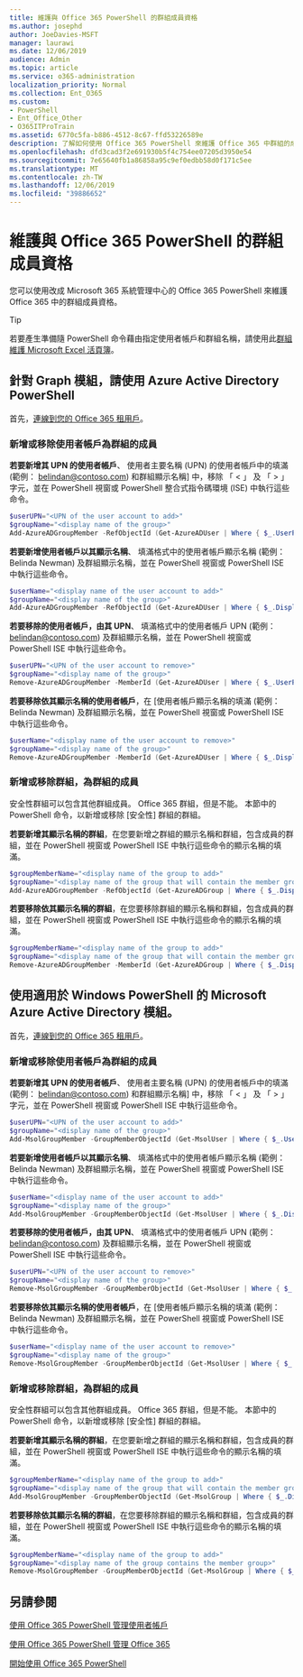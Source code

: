 ```yaml
---
title: 維護與 Office 365 PowerShell 的群組成員資格
ms.author: josephd
author: JoeDavies-MSFT
manager: laurawi
ms.date: 12/06/2019
audience: Admin
ms.topic: article
ms.service: o365-administration
localization_priority: Normal
ms.collection: Ent_O365
ms.custom:
- PowerShell
- Ent_Office_Other
- O365ITProTrain
ms.assetid: 6770c5fa-b886-4512-8c67-ffd53226589e
description: 了解如何使用 Office 365 PowerShell 來維護 Office 365 中群組的成員資格。
ms.openlocfilehash: dfd3cad3f2e691930b5f4c754ee07205d3950e54
ms.sourcegitcommit: 7e65640fb1a86858a95c9ef0edbb58d0f171c5ee
ms.translationtype: MT
ms.contentlocale: zh-TW
ms.lasthandoff: 12/06/2019
ms.locfileid: "39886652"
---
```

# <a name="maintain-group-membership-with-office-365-powershell"></a>維護與 Office 365 PowerShell 的群組成員資格

您可以使用改成 Microsoft 365 系統管理中心的 Office 365 PowerShell 來維護 Office 365 中的群組成員資格。 

> [!TIP]
> 若要產生準備隨 PowerShell 命令藉由指定使用者帳戶和群組名稱，請使用此[群組維護 Microsoft Excel 活頁簿](https://github.com/MicrosoftDocs/OfficeDocs-Enterprise/raw/live/Enterprise/media/maintain-group-membership-with-office-365-powershell/GroupMaintPowerShellGenerator.xlsx)。 

## <a name="use-the-azure-active-directory-powershell-for-graph-module"></a>針對 Graph 模組，請使用 Azure Active Directory PowerShell
首先，[連線到您的 Office 365 租用戶](connect-to-office-365-powershell.md#connect-with-the-azure-active-directory-powershell-for-graph-module)。

### <a name="add-or-remove-user-accounts-as-members-of-a-group"></a>新增或移除使用者帳戶為群組的成員

**若要新增其 UPN 的使用者帳戶**、 使用者主要名稱 (UPN) 的使用者帳戶中的填滿 (範例： belindan@contoso.com) 和群組顯示名稱] 中，移除 「 < 」 及 「 > 」 字元，並在 PowerShell 視窗或 PowerShell 整合式指令碼環境 (ISE) 中執行這些命令。

```powershell
$userUPN="<UPN of the user account to add>"
$groupName="<display name of the group>"
Add-AzureADGroupMember -RefObjectId (Get-AzureADUser | Where { $_.UserPrincipalName -eq $userUPN }).ObjectID -ObjectId (Get-AzureADGroup | Where { $_.DisplayName -eq $groupName }).ObjectID
```

**若要新增使用者帳戶以其顯示名稱**、 填滿格式中的使用者帳戶顯示名稱 (範例： Belinda Newman) 及群組顯示名稱，並在 PowerShell 視窗或 PowerShell ISE 中執行這些命令。

```powershell
$userName="<display name of the user account to add>"
$groupName="<display name of the group>"
Add-AzureADGroupMember -RefObjectId (Get-AzureADUser | Where { $_.DisplayName -eq $userName }).ObjectID -ObjectId (Get-AzureADGroup | Where { $_.DisplayName -eq $groupName }).ObjectID
```

**若要移除的使用者帳戶，由其 UPN**、 填滿格式中的使用者帳戶 UPN (範例： belindan@contoso.com) 及群組顯示名稱，並在 PowerShell 視窗或 PowerShell ISE 中執行這些命令。

```powershell
$userUPN="<UPN of the user account to remove>"
$groupName="<display name of the group>"
Remove-AzureADGroupMember -MemberId (Get-AzureADUser | Where { $_.UserPrincipalName -eq $userUPN }).ObjectID -ObjectID (Get-AzureADGroup | Where { $_.DisplayName -eq $groupName }).ObjectID
```

**若要移除依其顯示名稱的使用者帳戶**，在 [使用者帳戶顯示名稱的填滿 (範例： Belinda Newman) 及群組顯示名稱，並在 PowerShell 視窗或 PowerShell ISE 中執行這些命令。

```powershell
$userName="<display name of the user account to remove>"
$groupName="<display name of the group>"
Remove-AzureADGroupMember -MemberId (Get-AzureADUser | Where { $_.DisplayName -eq $userName }).ObjectID -ObjectID (Get-AzureADGroup | Where { $_.DisplayName -eq $groupName }).ObjectID
```

### <a name="add-or-remove-groups-as-members-of-a-group"></a>新增或移除群組，為群組的成員

安全性群組可以包含其他群組成員。 Office 365 群組，但是不能。 本節中的 PowerShell 命令，以新增或移除 [安全性] 群組的群組。

**若要新增其顯示名稱的群組**，在您要新增之群組的顯示名稱和群組，包含成員的群組，並在 PowerShell 視窗或 PowerShell ISE 中執行這些命令的顯示名稱的填滿。

```powershell
$groupMemberName="<display name of the group to add>"
$groupName="<display name of the group that will contain the member group>"
Add-AzureADGroupMember -RefObjectId (Get-AzureADGroup | Where { $_.DisplayName -eq $groupMemberName }).ObjectID -ObjectID (Get-AzureADGroup | Where { $_.DisplayName -eq $groupName }).ObjectID
```

**若要移除依其顯示名稱的群組**，在您要移除群組的顯示名稱和群組，包含成員的群組，並在 PowerShell 視窗或 PowerShell ISE 中執行這些命令的顯示名稱的填滿。

```powershell
$groupMemberName="<display name of the group to add>"
$groupName="<display name of the group that will contain the member group>"
Remove-AzureADGroupMember -MemberId (Get-AzureADGroup | Where { $_.DisplayName -eq $groupMemberName }).ObjectID -ObjectID (Get-AzureADGroup | Where { $_.DisplayName -eq $groupName }).ObjectID
```

## <a name="use-the-microsoft-azure-active-directory-module-for-windows-powershell"></a>使用適用於 Windows PowerShell 的 Microsoft Azure Active Directory 模組。

首先，[連線到您的 Office 365 租用戶](connect-to-office-365-powershell.md#connect-with-the-microsoft-azure-active-directory-module-for-windows-powershell)。


### <a name="add-or-remove-user-accounts-as-members-of-a-group"></a>新增或移除使用者帳戶為群組的成員

**若要新增其 UPN 的使用者帳戶**、 使用者主要名稱 (UPN) 的使用者帳戶中的填滿 (範例： belindan@contoso.com) 和群組顯示名稱] 中，移除 「 < 」 及 「 > 」 字元，並在 PowerShell 視窗或 PowerShell ISE 中執行這些命令。

```powershell
$userUPN="<UPN of the user account to add>"
$groupName="<display name of the group>"
Add-MsolGroupMember -GroupMemberObjectId (Get-MsolUser | Where { $_.UserPrincipalName -eq $userUPN }).ObjectID -GroupObjectId (Get-MsolGroup | Where { $_.DisplayName -eq $groupName }).ObjectID
```

**若要新增使用者帳戶以其顯示名稱**、 填滿格式中的使用者帳戶顯示名稱 (範例： Belinda Newman) 及群組顯示名稱，並在 PowerShell 視窗或 PowerShell ISE 中執行這些命令。

```powershell
$userName="<display name of the user account to add>"
$groupName="<display name of the group>"
Add-MsolGroupMember -GroupMemberObjectId (Get-MsolUser | Where { $_.DisplayName -eq $userName }).ObjectID -GroupObjectId (Get-MsolGroup | Where { $_.DisplayName -eq $groupName }).ObjectID
```

**若要移除的使用者帳戶，由其 UPN**、 填滿格式中的使用者帳戶 UPN (範例： belindan@contoso.com) 及群組顯示名稱，並在 PowerShell 視窗或 PowerShell ISE 中執行這些命令。

```powershell
$userUPN="<UPN of the user account to remove>"
$groupName="<display name of the group>"
Remove-MsolGroupMember -GroupMemberObjectId (Get-MsolUser | Where { $_.UserPrincipalName -eq $userUPN }).ObjectID -GroupObjectId (Get-MsolGroup | Where { $_.DisplayName -eq $groupName }).ObjectID
```

**若要移除依其顯示名稱的使用者帳戶**，在 [使用者帳戶顯示名稱的填滿 (範例： Belinda Newman) 及群組顯示名稱，並在 PowerShell 視窗或 PowerShell ISE 中執行這些命令。

```powershell
$userName="<display name of the user account to remove>"
$groupName="<display name of the group>"
Remove-MsolGroupMember -GroupMemberObjectId (Get-MsolUser | Where { $_.DisplayName -eq $userName }).ObjectID -GroupObjectId (Get-MsolGroup | Where { $_.DisplayName -eq $groupName }).ObjectID
```

### <a name="add-or-remove-groups-as-members-of-a-group"></a>新增或移除群組，為群組的成員

安全性群組可以包含其他群組成員。 Office 365 群組，但是不能。 本節中的 PowerShell 命令，以新增或移除 [安全性] 群組的群組。

**若要新增其顯示名稱的群組**，在您要新增之群組的顯示名稱和群組，包含成員的群組，並在 PowerShell 視窗或 PowerShell ISE 中執行這些命令的顯示名稱的填滿。

```powershell
$groupMemberName="<display name of the group to add>"
$groupName="<display name of the group that will contain the member group>"
Add-MsolGroupMember -GroupMemberObjectId (Get-MsolGroup | Where { $_.DisplayName -eq $groupMemberName }).ObjectID -GroupObjectId (Get-MsolGroup | Where { $_.DisplayName -eq $groupName }).ObjectID -GroupMemberType Group
```

**若要移除依其顯示名稱的群組**，在您要移除群組的顯示名稱和群組，包含成員的群組，並在 PowerShell 視窗或 PowerShell ISE 中執行這些命令的顯示名稱的填滿。

```powershell
$groupMemberName="<display name of the group to add>"
$groupName="<display name of the group contains the member group>"
Remove-MsolGroupMember -GroupMemberObjectId (Get-MsolGroup | Where { $_.DisplayName -eq $groupMemberName }).ObjectID -GroupObjectId (Get-MsolGroup | Where { $_.DisplayName -eq $groupName }).ObjectID -GroupMemberType Group
```

## <a name="see-also"></a>另請參閱

[使用 Office 365 PowerShell 管理使用者帳戶](manage-user-accounts-and-licenses-with-office-365-powershell.md)
  
[使用 Office 365 PowerShell 管理 Office 365](manage-office-365-with-office-365-powershell.md)
  
[開始使用 Office 365 PowerShell](getting-started-with-office-365-powershell.md)

